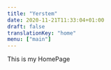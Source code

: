 ```yaml
---
title: "Yerstem"
date: 2020-11-21T11:33:04+01:00
draft: false
translationKey: "home"
menu: ["main"]
---
```


This is my HomePage